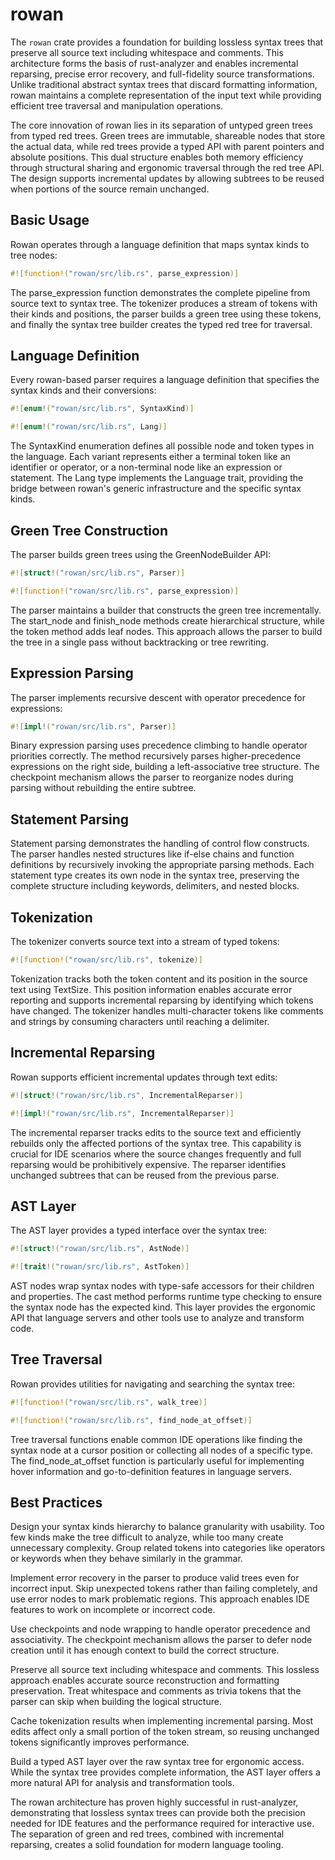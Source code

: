 # rowan

The `rowan` crate provides a foundation for building lossless syntax trees that preserve all source text including whitespace and comments. This architecture forms the basis of rust-analyzer and enables incremental reparsing, precise error recovery, and full-fidelity source transformations. Unlike traditional abstract syntax trees that discard formatting information, rowan maintains a complete representation of the input text while providing efficient tree traversal and manipulation operations.

The core innovation of rowan lies in its separation of untyped green trees from typed red trees. Green trees are immutable, shareable nodes that store the actual data, while red trees provide a typed API with parent pointers and absolute positions. This dual structure enables both memory efficiency through structural sharing and ergonomic traversal through the red tree API. The design supports incremental updates by allowing subtrees to be reused when portions of the source remain unchanged.

## Basic Usage

Rowan operates through a language definition that maps syntax kinds to tree nodes:

```rust
#![function!("rowan/src/lib.rs", parse_expression)]
```

The parse_expression function demonstrates the complete pipeline from source text to syntax tree. The tokenizer produces a stream of tokens with their kinds and positions, the parser builds a green tree using these tokens, and finally the syntax tree builder creates the typed red tree for traversal.

## Language Definition

Every rowan-based parser requires a language definition that specifies the syntax kinds and their conversions:

```rust
#![enum!("rowan/src/lib.rs", SyntaxKind)]
```

```rust
#![enum!("rowan/src/lib.rs", Lang)]
```

The SyntaxKind enumeration defines all possible node and token types in the language. Each variant represents either a terminal token like an identifier or operator, or a non-terminal node like an expression or statement. The Lang type implements the Language trait, providing the bridge between rowan's generic infrastructure and the specific syntax kinds.

## Green Tree Construction

The parser builds green trees using the GreenNodeBuilder API:

```rust
#![struct!("rowan/src/lib.rs", Parser)]
```

```rust
#![function!("rowan/src/lib.rs", parse_expression)]
```

The parser maintains a builder that constructs the green tree incrementally. The start_node and finish_node methods create hierarchical structure, while the token method adds leaf nodes. This approach allows the parser to build the tree in a single pass without backtracking or tree rewriting.

## Expression Parsing

The parser implements recursive descent with operator precedence for expressions:

```rust
#![impl!("rowan/src/lib.rs", Parser)]
```

Binary expression parsing uses precedence climbing to handle operator priorities correctly. The method recursively parses higher-precedence expressions on the right side, building a left-associative tree structure. The checkpoint mechanism allows the parser to reorganize nodes during parsing without rebuilding the entire subtree.

## Statement Parsing

Statement parsing demonstrates the handling of control flow constructs. The parser handles nested structures like if-else chains and function definitions by recursively invoking the appropriate parsing methods. Each statement type creates its own node in the syntax tree, preserving the complete structure including keywords, delimiters, and nested blocks.

## Tokenization

The tokenizer converts source text into a stream of typed tokens:

```rust
#![function!("rowan/src/lib.rs", tokenize)]
```

Tokenization tracks both the token content and its position in the source text using TextSize. This position information enables accurate error reporting and supports incremental reparsing by identifying which tokens have changed. The tokenizer handles multi-character tokens like comments and strings by consuming characters until reaching a delimiter.

## Incremental Reparsing

Rowan supports efficient incremental updates through text edits:

```rust
#![struct!("rowan/src/lib.rs", IncrementalReparser)]
```

```rust
#![impl!("rowan/src/lib.rs", IncrementalReparser)]
```

The incremental reparser tracks edits to the source text and efficiently rebuilds only the affected portions of the syntax tree. This capability is crucial for IDE scenarios where the source changes frequently and full reparsing would be prohibitively expensive. The reparser identifies unchanged subtrees that can be reused from the previous parse.

## AST Layer

The AST layer provides a typed interface over the syntax tree:

```rust
#![struct!("rowan/src/lib.rs", AstNode)]
```

```rust
#![trait!("rowan/src/lib.rs", AstToken)]
```

AST nodes wrap syntax nodes with type-safe accessors for their children and properties. The cast method performs runtime type checking to ensure the syntax node has the expected kind. This layer provides the ergonomic API that language servers and other tools use to analyze and transform code.

## Tree Traversal

Rowan provides utilities for navigating and searching the syntax tree:

```rust
#![function!("rowan/src/lib.rs", walk_tree)]
```

```rust
#![function!("rowan/src/lib.rs", find_node_at_offset)]
```

Tree traversal functions enable common IDE operations like finding the syntax node at a cursor position or collecting all nodes of a specific type. The find_node_at_offset function is particularly useful for implementing hover information and go-to-definition features in language servers.

## Best Practices

Design your syntax kinds hierarchy to balance granularity with usability. Too few kinds make the tree difficult to analyze, while too many create unnecessary complexity. Group related tokens into categories like operators or keywords when they behave similarly in the grammar.

Implement error recovery in the parser to produce valid trees even for incorrect input. Skip unexpected tokens rather than failing completely, and use error nodes to mark problematic regions. This approach enables IDE features to work on incomplete or incorrect code.

Use checkpoints and node wrapping to handle operator precedence and associativity. The checkpoint mechanism allows the parser to defer node creation until it has enough context to build the correct structure.

Preserve all source text including whitespace and comments. This lossless approach enables accurate source reconstruction and formatting preservation. Treat whitespace and comments as trivia tokens that the parser can skip when building the logical structure.

Cache tokenization results when implementing incremental parsing. Most edits affect only a small portion of the token stream, so reusing unchanged tokens significantly improves performance.

Build a typed AST layer over the raw syntax tree for ergonomic access. While the syntax tree provides complete information, the AST layer offers a more natural API for analysis and transformation tools.

The rowan architecture has proven highly successful in rust-analyzer, demonstrating that lossless syntax trees can provide both the precision needed for IDE features and the performance required for interactive use. The separation of green and red trees, combined with incremental reparsing, creates a solid foundation for modern language tooling.
